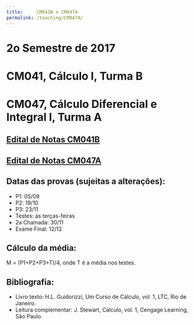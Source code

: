 ```yaml
---
title:     CM041B e CM047A
permalink: /teaching/CM047A/
---
```

# 2o Semestre de 2017
# CM041, Cálculo I, Turma B
# CM047, Cálculo Diferencial e Integral I, Turma A

## [Edital de Notas CM041B](https://docs.google.com/spreadsheets/d/1ldEmgPBoc7Bg1uRp07MVFqlPLb0KE8ivTt52DxW262E/pubhtml?gid=485390942&single=true)
## [Edital de Notas CM047A](https://docs.google.com/spreadsheets/d/1ldEmgPBoc7Bg1uRp07MVFqlPLb0KE8ivTt52DxW262E/pubhtml?gid=1531258652&single=true)

## Datas das provas (sujeitas a alterações):
- P1: 05/09
- P2: 19/10
- P3: 23/11
- Testes: às terças-feiras
- 2a Chamada: 30/11
- Exame Final: 12/12

## Cálculo da média:
M = (P1+P2+P3+T)/4, onde T é a média nos testes.

## Bibliografia:
- Livro texto: H.L. Guidorizzi, Um Curso de Cálculo, vol. 1, LTC, Rio de Janeiro.
- Leitura complementar: J. Stewart, Cálculo, vol. 1, Cengage Learning, São Paulo.
